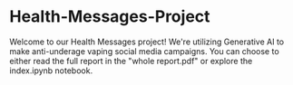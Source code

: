 # Health-Messages-Project
Welcome to our Health Messages project! We're utilizing Generative AI to make anti-underage vaping social media campaigns. You can choose to either read the full report in the "whole report.pdf" or explore the index.ipynb notebook.
